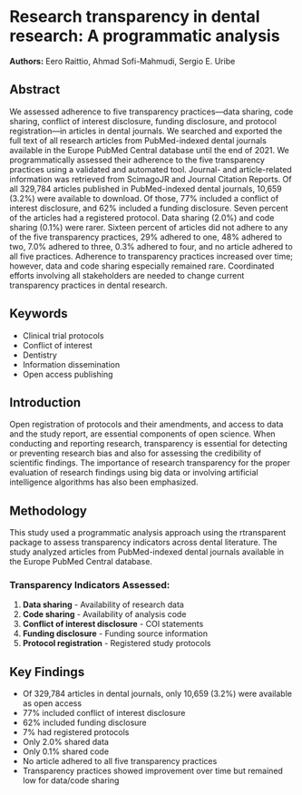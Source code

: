 # Research transparency in dental research: A programmatic analysis

**Authors:** Eero Raittio, Ahmad Sofi-Mahmudi, Sergio E. Uribe

## Abstract

We assessed adherence to five transparency practices—data sharing, code sharing, conflict of interest disclosure, funding disclosure, and protocol registration—in articles in dental journals. We searched and exported the full text of all research articles from PubMed-indexed dental journals available in the Europe PubMed Central database until the end of 2021. We programmatically assessed their adherence to the five transparency practices using a validated and automated tool. Journal- and article-related information was retrieved from ScimagoJR and Journal Citation Reports. Of all 329,784 articles published in PubMed-indexed dental journals, 10,659 (3.2%) were available to download. Of those, 77% included a conflict of interest disclosure, and 62% included a funding disclosure. Seven percent of the articles had a registered protocol. Data sharing (2.0%) and code sharing (0.1%) were rarer. Sixteen percent of articles did not adhere to any of the five transparency practices, 29% adhered to one, 48% adhered to two, 7.0% adhered to three, 0.3% adhered to four, and no article adhered to all five practices. Adherence to transparency practices increased over time; however, data and code sharing especially remained rare. Coordinated efforts involving all stakeholders are needed to change current transparency practices in dental research.

## Keywords
- Clinical trial protocols
- Conflict of interest
- Dentistry
- Information dissemination
- Open access publishing

## Introduction

Open registration of protocols and their amendments, and access to data and the study report, are essential components of open science. When conducting and reporting research, transparency is essential for detecting or preventing research bias and also for assessing the credibility of scientific findings. The importance of research transparency for the proper evaluation of research findings using big data or involving artificial intelligence algorithms has also been emphasized.

## Methodology

This study used a programmatic analysis approach using the rtransparent package to assess transparency indicators across dental literature. The study analyzed articles from PubMed-indexed dental journals available in the Europe PubMed Central database.

### Transparency Indicators Assessed:
1. **Data sharing** - Availability of research data
2. **Code sharing** - Availability of analysis code
3. **Conflict of interest disclosure** - COI statements
4. **Funding disclosure** - Funding source information
5. **Protocol registration** - Registered study protocols

## Key Findings

- Of 329,784 articles in dental journals, only 10,659 (3.2%) were available as open access
- 77% included conflict of interest disclosure
- 62% included funding disclosure  
- 7% had registered protocols
- Only 2.0% shared data
- Only 0.1% shared code
- No article adhered to all five transparency practices
- Transparency practices showed improvement over time but remained low for data/code sharing 